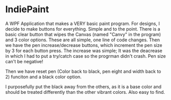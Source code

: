 # IndiePaint
A WPF Application that makes a VERY basic paint program.
For designs, I decide to make buttons for everything. Simple and to the point.
There is a basic clear button that wipes the Canvas (named "Canvy" in the program)
and 3 color options. These are all simple, one line of code changes. Then we have the pen increase/decrease
buttons, which increment the pen size by 3 for each button press. The increase was simple; It was the
deacrease in which I had to put a try/catch case so the progrman didn't crash. Pen size can't be negative!

Then we have reset pen (Color back to black, pen eight and width back to 2) funciton and a black color option.

I purposefully put the black away from the others, as it is a base color and should be
treated differently than the other vibrant colors. Also easy to find.
